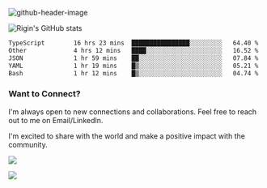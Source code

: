 
![github-header-image](https://github.com/riginoommen/riginoommen/assets/3840244/889cae65-df55-4cda-86cc-bf21bf1f2e96)

![Rigin's GitHub stats](https://github-readme-stats.vercel.app/api?username=riginoommen\&show_icons=true\&show=reviews,discussions_started,discussions_answered,prs_merged,prs_merged_percentage)


<!--START_SECTION:waka-->

```txt
TypeScript        16 hrs 23 mins  ████████████████░░░░░░░░░   64.40 %
Other             4 hrs 12 mins   ████░░░░░░░░░░░░░░░░░░░░░   16.52 %
JSON              1 hr 59 mins    ██░░░░░░░░░░░░░░░░░░░░░░░   07.84 %
YAML              1 hr 19 mins    █▒░░░░░░░░░░░░░░░░░░░░░░░   05.21 %
Bash              1 hr 12 mins    █▒░░░░░░░░░░░░░░░░░░░░░░░   04.74 %
```

<!--END_SECTION:waka-->

### Want to Connect?

I'm always open to new connections and collaborations. Feel free to reach out to me on Email/LinkedIn.

I'm excited to share with the world and make a positive impact with the community.

![](https://komarev.com/ghpvc/?username=riginoommen)

![](https://hit.yhype.me/github/profile?user_id=3840244)

